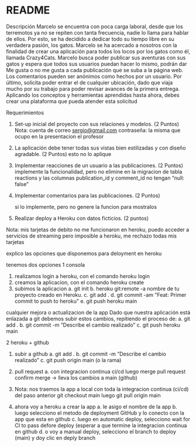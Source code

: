 # README

Descripción
Marcelo se encuentra con poca carga laboral, desde que los terremotos ya no se repiten con
tanta frecuencia, nadie lo llama para hablar de ellos. Por esto, se ha decidido a dedicar todo
su tiempo libre en su verdadera pasión, los gatos. Marcelo se ha acercado a nosotros con la
finalidad de crear una aplicación para todos los locos por los gatos como él, llamada
Crazy4Cats.
Marcelo busca poder publicar sus aventuras con sus gatos y espera que todos sus usuarios
puedan hacer lo mismo, podrán dar Me gusta o no me gusta a cada publicación que se suba
a la página web. Los comentarios pueden ser anónimos como hechos por un usuario. Por
último, solicita poder entrar el de cualquier ubicación, dado que viaja mucho por su trabajo
para poder revisar avances de la primera entrega.
Aplicando los conceptos y herramientas aprendidas hasta ahora, debes crear una
plataforma que pueda atender esta solicitud

Requerimientos
1. Set-up inicial del proyecto con sus relaciones y modelos. (2 Puntos)
Nota:
cuenta de correo sergio@gmail.com
contraseña: la misma que ocupo en la presentacion el profesor

2. La aplicación debe tener todas sus vistas bien estilizadas y con diseño agradable.
(2 Puntos)
esto no lo aplique

3. Implementar reacciones de un usuario a las publicaciones. (2 Puntos)
   implemente la funcionalidad, pero no elimine en la migracion de tabla reactions y las columnas publication_id y comment_id no tengan “null: false”

4. Implementar comentarios para las publicaciones. (2 Puntos)
   
   si lo implemente, pero no genere la funcion para mostralos

5. Realizar deploy a Heroku con datos ficticios. (2 puntos)

Nota: mis tarjetas de debito no me funcionaron en heroku, puedo acceder a servicios de streaming pero imposible a heroku, me rechazo todas mis tarjetas

explico las opciones que disponemos para deloyment en heroku

tenemos dos opciones
1 consola

1. realizamos login a heroku, con el comando heroku login
2. creamos la aplicacion, con el comando heroku create
3. subimos la aplicacion
	a. git init
	b. heroku git:remote -a nombre de tu proyecto creado en Heroku.
	c. git add .
	d. git commit -am "Feat: Primer commit to push to heroku"
	e. git push heroku main
	
cualquier mejora o actualizacion de la app
Dado que nuestra aplicación está enlazada a git debemos subir estos cambios,
repitiendo el proceso de:
	a. git add .
	b. git commit -m ”Describe el cambio realizado”
	c. git push heroku main

2 heroku + github

1. subir a github
	a. git add .
	b. git commit -m ”Describe el cambio realizado”
	c. git push origin main (o la rama)   
	
2. pull request
	a. con integracion continua ci/cd
	luego merge pull request
	confirm merge  -> lleva los cambios a main (github)

3. Nota: nos traemos la app a local con toda la integracion continua (ci/cd) del paso anterior
	git checkout main
	luego git pull origin main

4. ahora voy a heroku a crear la app
	a. 	le asigo el nombre de la app
	b. 	luego selecciono el metodo de deployment GitHub 	y lo conecto con la app que esta en github
	c. 	luego en automatic deploy, selecciono wait for CI to pass defore deploy (esperar a que termine la integracion continua en github
	d.	o voy a manual deploy, selecciono el branch  to deploy (main) y doy clic en deply branch 

